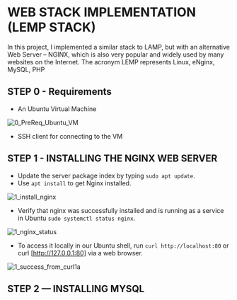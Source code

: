 # WEB STACK IMPLEMENTATION (LEMP STACK)

In this project, I implemented a similar stack to LAMP, but with an alternative Web Server – NGINX, which is also very popular and widely used by many websites on the Internet.
The acronym LEMP represents Linux, eNginx, MySQL, PHP

## STEP 0 - Requirements
- An Ubuntu Virtual Machine

![0_PreReq_Ubuntu_VM](https://github.com/ifydevops23/Software_Stack/assets/126971054/9391c565-7df0-4cff-a6a2-5813f38ac739)

- SSH client for connecting to the VM

## STEP 1 - INSTALLING THE NGINX WEB SERVER
- Update the server package index by typing `sudo apt update`.
- Use `apt install` to get Nginx installed.

![1_install_nginx](https://github.com/ifydevops23/Software_Stack/assets/126971054/2420e30a-b2cc-4272-b6a9-dfcb9c49d8f2)

- Verify that nginx was successfully installed and is running as a service in Ubuntu `sudo systemctl status nginx`.

![1_nginx_status](https://github.com/ifydevops23/Software_Stack/assets/126971054/7ab9c751-e069-4164-a28a-dadcce579951)

- To access it locally in our Ubuntu shell, run `curl http://localhost:80` or curl [http://127.0.0.1:80] via a web browser.

![1_success_from_curl1a](https://github.com/ifydevops23/Software_Stack/assets/126971054/fcdbb8e5-15d5-4e7c-9880-189b19606f6f)

## STEP 2 — INSTALLING MYSQL








